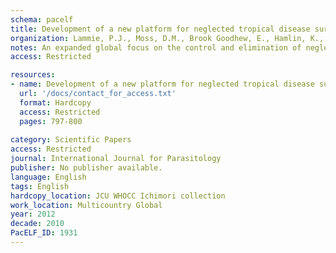 ```yaml
---
schema: pacelf
title: Development of a new platform for neglected tropical disease surveillance
organization: Lammie, P.J., Moss, D.M., Brook Goodhew, E., Hamlin, K., Krolewiecki, A., West, S.K., Priest, J.W.
notes: An expanded global focus on the control and elimination of neglected tropical diseases (NTDs) has called attention to the need to develop and validate surveillance strategies that are cost effective and can be integrated across diseases. Here, we describe a multiplex tool for the sensitive detection of antibody responses to NTDs as well as vaccine preventable diseases, malaria, and waterborne and zoonotic infections. The assay platform is robust, can be performed with either serum or dried blood spots and can be adapted to local epidemiological conditions and public health priorities. Multiplex assays open the door to conducting routine serosurveillance for NTDs through demographic health surveillance or malaria indicator surveys.
access: Restricted

resources:
- name: Development of a new platform for neglected tropical disease surveillance
  url: '/docs/contact_for_access.txt'
  format: Hardcopy
  access: Restricted
  pages: 797-800
 
category: Scientific Papers
access: Restricted
journal: International Journal for Parasitology
publisher: No publisher available. 
language: English 
tags: English 
hardcopy_location: JCU WHOCC Ichimori collection
work_location: Multicountry Global
year: 2012
decade: 2010
PacELF_ID: 1931
---
```

